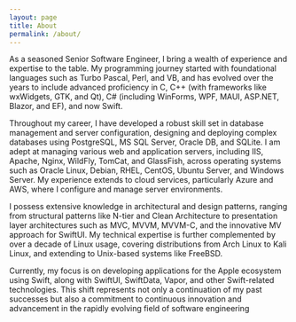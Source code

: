 ```yaml
---
layout: page
title: About
permalink: /about/
---
```


As a seasoned Senior Software Engineer, I bring a wealth of experience and expertise to the table. My programming journey started with foundational languages such as Turbo Pascal, Perl, and VB, and has evolved over the years to include advanced proficiency in C, C++ (with frameworks like wxWidgets, GTK, and Qt), C# (including WinForms, WPF, MAUI, ASP.NET, Blazor, and EF), and now Swift.

Throughout my career, I have developed a robust skill set in database management and server configuration, designing and deploying complex databases using PostgreSQL, MS SQL Server, Oracle DB, and SQLite. I am adept at managing various web and application servers, including IIS, Apache, Nginx, WildFly, TomCat, and GlassFish, across operating systems such as Oracle Linux, Debian, RHEL, CentOS, Ubuntu Server, and Windows Server. My experience extends to cloud services, particularly Azure and AWS, where I configure and manage server environments.

I possess extensive knowledge in architectural and design patterns, ranging from structural patterns like N-tier and Clean Architecture to presentation layer architectures such as MVC, MVVM, MVVM-C, and the innovative MV approach for SwiftUI. My technical expertise is further complemented by over a decade of Linux usage, covering distributions from Arch Linux to Kali Linux, and extending to Unix-based systems like FreeBSD.

Currently, my focus is on developing applications for the Apple ecosystem using Swift, along with SwiftUI, SwiftData, Vapor, and other Swift-related technologies. This shift represents not only a continuation of my past successes but also a commitment to continuous innovation and advancement in the rapidly evolving field of software engineering
